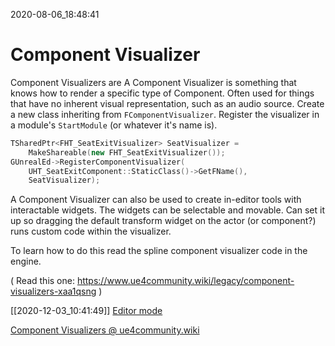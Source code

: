 2020-08-06_18:48:41

# Component Visualizer

Component Visualizers are
A Component Visualizer is something that knows how to render a specific type of Component.
Often used for things that have no inherent visual representation, such as an audio source.
Create a new class inheriting from `FComponentVisualizer`.
Register the visualizer in a module's `StartModule` (or whatever it's name is).
```c++
TSharedPtr<FHT_SeatExitVisualizer> SeatVisualizer =
    MakeShareable(new FHT_SeatExitVisualizer());
GUnrealEd->RegisterComponentVisualizer(
    UHT_SeatExitComponent::StaticClass()->GetFName(),
    SeatVisualizer);
```

A Component Visualizer can also be used to create in-editor tools with interactable widgets.
The widgets can be selectable and movable.
Can set it up so dragging the default transform widget on the actor (or component?) runs custom code within the visualizer.

To learn how to do this read the spline component visualizer code in the engine.

(
Read this one: https://www.ue4community.wiki/legacy/component-visualizers-xaa1qsng
)

[[2020-12-03_10:41:49]] [Editor mode](./Editor%20mode.md)  

[Component Visualizers @ ue4community.wiki](https://www.ue4community.wiki/legacy/component-visualizers-xaa1qsng)  